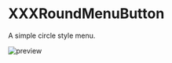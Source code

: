 # XXXRoundMenuButton
A simple circle style menu.

![preview](https://raw.githubusercontent.com/zsy78191/XXXRoundMenuButton/master/XXXRoundMenu.gif)

